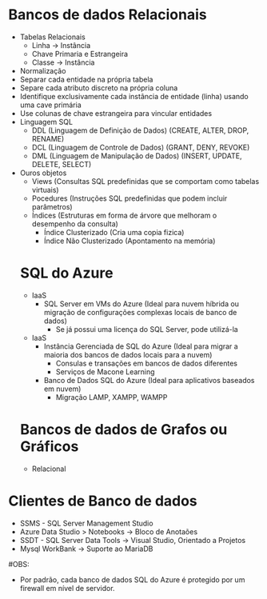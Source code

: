 # Bancos de dados Relacionais
- Tabelas Relacionais
  - Linha -> Instância
  - Chave Primaria e Estrangeira
  - Classe -> Instância
 - Normalização
  - Separar cada entidade na própria tabela
  - Separe cada atributo discreto na própria coluna
  - Identifique exclusivamente cada instância de entidade (linha) usando uma cave primária
  - Use colunas de chave estrangeira para vincular entidades
- Linguagem SQL
  - DDL (Linguagem de Definição de Dados) (CREATE, ALTER, DROP, RENAME)
  - DCL (Linguagem de Controle de Dados) (GRANT, DENY, REVOKE)
  - DML (Linguagem de Manipulação de Dados) (INSERT, UPDATE, DELETE, SELECT)
- Ouros objetos
  - Views (Consultas SQL predefinidas que se comportam como tabelas virtuais)
  - Pocedures (Instruções SQL predefinidas que podem incluir parâmetros)
  - Índices (Estruturas em forma de árvore que melhoram o desempenho da consulta)
    - Índice Clusterizado (Cria uma copia fizica)
    - Índice Não Clusterizado (Apontamento na memória)
  # SQL do Azure
  - IaaS
    - SQL Server em VMs do Azure (Ideal para nuvem híbrida ou migração de configurações complexas locais de banco de dados)
      - Se já possui uma licença do SQL Server, pode utilizá-la
  - IaaS
    - Instância Gerenciada de SQL do Azure (Ideal para migrar a maioria dos bancos de dados locais para a nuvem)
      - Consulas e transações em bancos de dados diferentes
      - Serviços de Macone Learning
    - Banco de Dados SQL do Azure (Ideal para aplicativos baseados em nuvem)
      - Migração LAMP, XAMPP, WAMPP
   # Bancos de dados de Grafos ou Gráficos
    - Relacional

# Clientes de Banco de dados
- SSMS - SQL Server Management Studio
- Azure Data Studio > Notebooks -> Bloco de Anotaões
- SSDT - SQL Server Data Tools -> Visual Studio, Orientado a Projetos
- Mysql WorkBank -> Suporte ao MariaDB

#OBS:
- Por padrão, cada banco de dados SQL do Azure é protegido por um firewall em nível de servidor.
